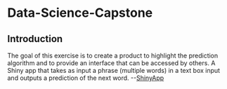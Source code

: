# Data-Science-Capstone
## Introduction

The goal of this exercise is to create a product to highlight the prediction algorithm and to provide an interface that can be accessed by others.
A Shiny app that takes as input a phrase (multiple words) in a text box input and outputs a prediction of the next word.
--[ShinyApp](https://saeedk.shinyapps.io/wordpredict/)
